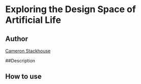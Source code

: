 # Exploring the Design Space of Artificial Life

## Author
[Cameron Stackhouse](https://github.com/cameronstackhouse)

##Description

## How to use
